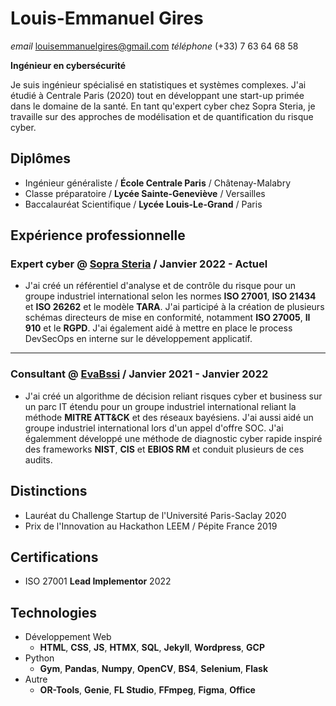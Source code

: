 # Louis-Emmanuel Gires

*email* louisemmanuelgires@gmail.com 
*téléphone* (+33) 7 63 64 68 58

**Ingénieur en cybersécurité**

Je suis ingénieur spécialisé en statistiques et systèmes complexes. J'ai étudié à Centrale Paris (2020) tout en développant une start-up primée dans le domaine de la santé. En tant qu'expert cyber chez Sopra Steria, je travaille sur des approches de modélisation et de quantification du risque cyber.

## Diplômes

- Ingénieur généraliste / **École Centrale Paris** / Châtenay-Malabry
- Classe préparatoire / **Lycée Sainte-Geneviève** / Versailles 
- Baccalauréat Scientifique / **Lycée Louis-Le-Grand** / Paris

## Expérience professionnelle

### Expert cyber @ [Sopra Steria](https://www.soprasteria.fr/) / Janvier 2022 - Actuel

- J'ai créé un référentiel d'analyse et de contrôle du risque pour un groupe industriel international selon les normes **ISO 27001**, **ISO 21434** et **ISO 26262** et le modèle **TARA**. J'ai participé à la création de plusieurs schémas directeurs de mise en conformité, notamment **ISO 27005**, **II 910** et le **RGPD**. J'ai également aidé à mettre en place le process DevSecOps en interne sur le développement applicatif.

---

### Consultant @ [EvaBssi](https://evabssi.com) / Janvier 2021 - Janvier 2022

- J'ai créé un algorithme de décision reliant risques cyber et business sur un parc IT étendu pour un groupe industriel international reliant la méthode **MITRE ATT&CK** et des réseaux bayésiens. J'ai aussi aidé un groupe industriel international lors d'un appel d'offre SOC. J'ai égalemment développé une méthode de diagnostic cyber rapide inspiré des frameworks **NIST**, **CIS** et **EBIOS RM** et conduit plusieurs de ces audits.

## Distinctions

- Lauréat du Challenge Startup de l'Université Paris-Saclay 2020
- Prix de l'Innovation au Hackathon LEEM / Pépite France 2019

## Certifications

- ISO 27001 **Lead Implementor** 2022

## Technologies

- Développement Web
    - **HTML**, **CSS**, **JS**, **HTMX**, **SQL**, **Jekyll**, **Wordpress**, **GCP**
- Python
    - **Gym**, **Pandas**, **Numpy**, **OpenCV**, **BS4**, **Selenium**, **Flask**
- Autre
    - **OR-Tools**, **Genie**, **FL Studio**, **FFmpeg**, **Figma**, **Office**
